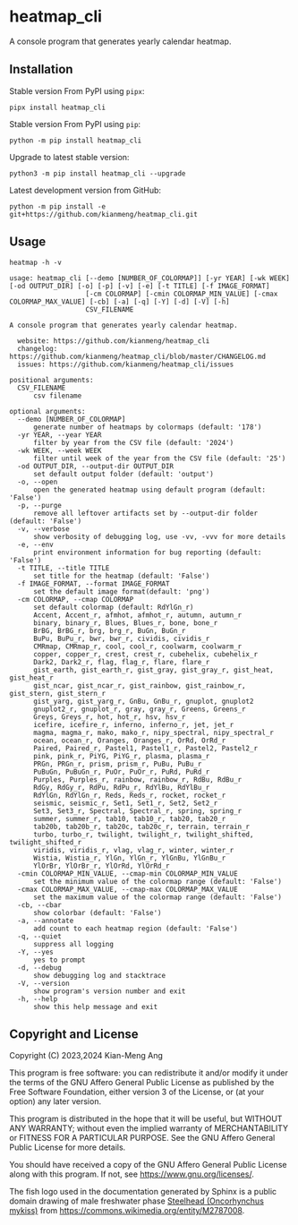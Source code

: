 # heatmap_cli

A console program that generates yearly calendar heatmap.

## Installation

Stable version From PyPI using `pipx`:

```console
pipx install heatmap_cli
```

Stable version From PyPI using `pip`:

```console
python -m pip install heatmap_cli
```

Upgrade to latest stable version:

```console
python3 -m pip install heatmap_cli --upgrade
```

Latest development version from GitHub:

```console
python -m pip install -e git+https://github.com/kianmeng/heatmap_cli.git
```

## Usage

```console
heatmap -h -v
```

<!--help !-->

```console
usage: heatmap_cli [--demo [NUMBER_OF_COLORMAP]] [-yr YEAR] [-wk WEEK] [-od OUTPUT_DIR] [-o] [-p] [-v] [-e] [-t TITLE] [-f IMAGE_FORMAT]
                   [-cm COLORMAP] [-cmin COLORMAP_MIN_VALUE] [-cmax COLORMAP_MAX_VALUE] [-cb] [-a] [-q] [-Y] [-d] [-V] [-h]
                   CSV_FILENAME

A console program that generates yearly calendar heatmap.

  website: https://github.com/kianmeng/heatmap_cli
  changelog: https://github.com/kianmeng/heatmap_cli/blob/master/CHANGELOG.md
  issues: https://github.com/kianmeng/heatmap_cli/issues

positional arguments:
  CSV_FILENAME
      csv filename

optional arguments:
  --demo [NUMBER_OF_COLORMAP]
      generate number of heatmaps by colormaps (default: '178')
  -yr YEAR, --year YEAR
      filter by year from the CSV file (default: '2024')
  -wk WEEK, --week WEEK
      filter until week of the year from the CSV file (default: '25')
  -od OUTPUT_DIR, --output-dir OUTPUT_DIR
      set default output folder (default: 'output')
  -o, --open
      open the generated heatmap using default program (default: 'False')
  -p, --purge
      remove all leftover artifacts set by --output-dir folder (default: 'False')
  -v, --verbose
      show verbosity of debugging log, use -vv, -vvv for more details
  -e, --env
      print environment information for bug reporting (default: 'False')
  -t TITLE, --title TITLE
      set title for the heatmap (default: 'False')
  -f IMAGE_FORMAT, --format IMAGE_FORMAT
      set the default image format(default: 'png')
  -cm COLORMAP, --cmap COLORMAP
      set default colormap (default: RdYlGn_r)
      Accent, Accent_r, afmhot, afmhot_r, autumn, autumn_r
      binary, binary_r, Blues, Blues_r, bone, bone_r
      BrBG, BrBG_r, brg, brg_r, BuGn, BuGn_r
      BuPu, BuPu_r, bwr, bwr_r, cividis, cividis_r
      CMRmap, CMRmap_r, cool, cool_r, coolwarm, coolwarm_r
      copper, copper_r, crest, crest_r, cubehelix, cubehelix_r
      Dark2, Dark2_r, flag, flag_r, flare, flare_r
      gist_earth, gist_earth_r, gist_gray, gist_gray_r, gist_heat, gist_heat_r
      gist_ncar, gist_ncar_r, gist_rainbow, gist_rainbow_r, gist_stern, gist_stern_r
      gist_yarg, gist_yarg_r, GnBu, GnBu_r, gnuplot, gnuplot2
      gnuplot2_r, gnuplot_r, gray, gray_r, Greens, Greens_r
      Greys, Greys_r, hot, hot_r, hsv, hsv_r
      icefire, icefire_r, inferno, inferno_r, jet, jet_r
      magma, magma_r, mako, mako_r, nipy_spectral, nipy_spectral_r
      ocean, ocean_r, Oranges, Oranges_r, OrRd, OrRd_r
      Paired, Paired_r, Pastel1, Pastel1_r, Pastel2, Pastel2_r
      pink, pink_r, PiYG, PiYG_r, plasma, plasma_r
      PRGn, PRGn_r, prism, prism_r, PuBu, PuBu_r
      PuBuGn, PuBuGn_r, PuOr, PuOr_r, PuRd, PuRd_r
      Purples, Purples_r, rainbow, rainbow_r, RdBu, RdBu_r
      RdGy, RdGy_r, RdPu, RdPu_r, RdYlBu, RdYlBu_r
      RdYlGn, RdYlGn_r, Reds, Reds_r, rocket, rocket_r
      seismic, seismic_r, Set1, Set1_r, Set2, Set2_r
      Set3, Set3_r, Spectral, Spectral_r, spring, spring_r
      summer, summer_r, tab10, tab10_r, tab20, tab20_r
      tab20b, tab20b_r, tab20c, tab20c_r, terrain, terrain_r
      turbo, turbo_r, twilight, twilight_r, twilight_shifted, twilight_shifted_r
      viridis, viridis_r, vlag, vlag_r, winter, winter_r
      Wistia, Wistia_r, YlGn, YlGn_r, YlGnBu, YlGnBu_r
      YlOrBr, YlOrBr_r, YlOrRd, YlOrRd_r
  -cmin COLORMAP_MIN_VALUE, --cmap-min COLORMAP_MIN_VALUE
      set the minimum value of the colormap range (default: 'False')
  -cmax COLORMAP_MAX_VALUE, --cmap-max COLORMAP_MAX_VALUE
      set the maximum value of the colormap range (default: 'False')
  -cb, --cbar
      show colorbar (default: 'False')
  -a, --annotate
      add count to each heatmap region (default: 'False')
  -q, --quiet
      suppress all logging
  -Y, --yes
      yes to prompt
  -d, --debug
      show debugging log and stacktrace
  -V, --version
      show program's version number and exit
  -h, --help
      show this help message and exit
```

<!--help !-->

## Copyright and License

Copyright (C) 2023,2024 Kian-Meng Ang

This program is free software: you can redistribute it and/or modify it under
the terms of the GNU Affero General Public License as published by the Free
Software Foundation, either version 3 of the License, or (at your option) any
later version.

This program is distributed in the hope that it will be useful, but WITHOUT ANY
WARRANTY; without even the implied warranty of MERCHANTABILITY or FITNESS FOR A
PARTICULAR PURPOSE. See the GNU Affero General Public License for more details.

You should have received a copy of the GNU Affero General Public License along
with this program. If not, see <https://www.gnu.org/licenses/>.

The fish logo used in the documentation generated by Sphinx is a public domain
drawing of male freshwater phase [Steelhead (Oncorhynchus
mykiss)](https://en.wikipedia.org/w/index.php?oldid=1147106962) from
<https://commons.wikimedia.org/entity/M2787008>.
